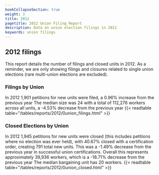 ```yaml
---
bookCollapseSection: true
weight: 3
title: 2012
pagetitle: 2012 Union Filing Report
description: Data on union election filings in 2012
keywords: union filings
---
```


## 2012 filings

This report details the number of filings and closed units in 2012. As a reminder, we are only showing filings and closures related to single union elections (rare multi-union elections are excluded).

### Filings by Union
In 2012 1,901 petitions for new units were filed, a 0.96% increase from the previous year The median size was 24 with a total of 112,276 workers across all units, a -4.53% decrease from the previous year
{{< readtable table="/tables/reports/2012/0union_filings.html" >}}

### Closed Elections by Union
In 2012 1,945 petitions for new units were closed (this includes petitions where no election was ever held), with 40.67% closed with a certification order, creating 791 total new units. This was a -1.49% decrease from the previous year in successful union certifications. Overall this represents approximately 39,936 workers, which is a -18.71% decrease from the previous year The median bargaining unit has 20 workers.
{{< readtable table="/tables/reports/2012/0union_closed.html" >}}

